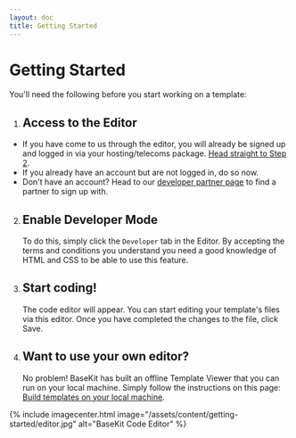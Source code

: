 ```yaml
---
layout: doc
title: Getting Started
---
```


# Getting Started

You'll need the following before you start working on a template:

1. ## Access to the Editor
  * If you have come to us through the editor, you will already be signed up and logged in via your hosting/telecoms package. [Head straight to Step 2](#a-code-editor).
  * If you already have an account but are not logged in, do so now.
  * Don't have an account? Head to our [developer partner page](http://www.basekit.com/developers) to find a partner to sign up with.

2. ## Enable Developer Mode 
   To do this, simply click the `Developer` tab in the Editor. 
   By accepting the terms and conditions you understand you need a good knowledge of HTML and CSS to be able to use this feature.

3. ## Start coding!
   The code editor will appear. You can start editing your template's files via this editor. Once you have completed the changes to the file, click Save. 

4. ## Want to use your own editor?
   No problem! BaseKit has built an offline Template Viewer that you can run on your local machine. Simply follow the instructions on this page: [Build templates on your local machine](http://docs.basekit.com/getting-started/local-development/).

{% include imagecenter.html image="/assets/content/getting-started/editor.jpg" alt="BaseKit Code Editor" %}